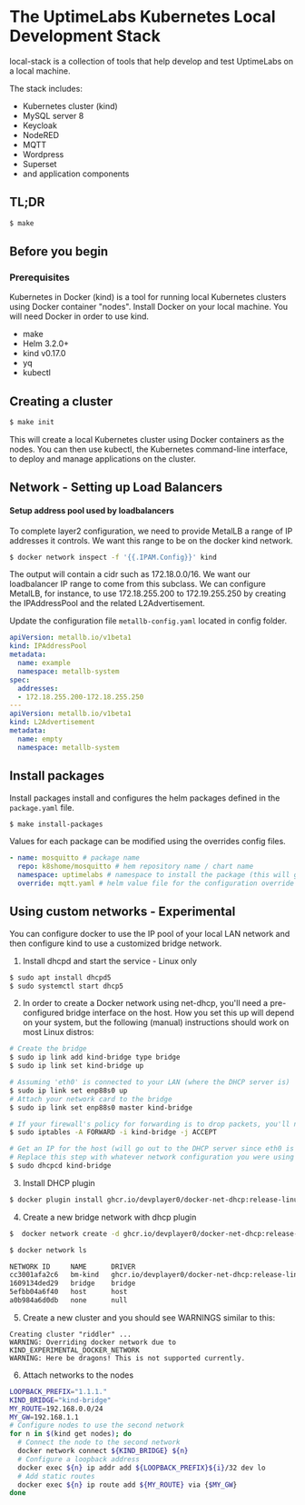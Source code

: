# The UptimeLabs Kubernetes Local Development Stack

local-stack is a collection of tools that help develop and test UptimeLabs on a local machine.

The stack includes:
- Kubernetes cluster (kind)
- MySQL server 8
- Keycloak
- NodeRED
- MQTT
- Wordpress
- Superset
- and application components

## TL;DR

```bash
$ make
```

## Before you begin

### Prerequisites

Kubernetes in Docker (kind) is a tool for running local Kubernetes clusters using Docker container "nodes".
Install Docker on your local machine. You will need Docker in order to use kind.

- make
- Helm 3.2.0+
- kind v0.17.0
- yq
- kubectl

## Creating a cluster

```bash
$ make init
```

This will create a local Kubernetes cluster using Docker containers as the nodes. You can then use kubectl, the Kubernetes command-line interface, to deploy and manage applications on the cluster.

## Network - Setting up Load Balancers

#### Setup address pool used by loadbalancers

To complete layer2 configuration, we need to provide MetalLB a range of IP addresses it controls. We want this range to be on the docker kind network.

```bash
$ docker network inspect -f '{{.IPAM.Config}}' kind
```

The output will contain a cidr such as 172.18.0.0/16. We want our loadbalancer IP range to come from this subclass. We can configure MetalLB, for instance, to use 172.18.255.200 to 172.19.255.250 by creating the IPAddressPool and the related L2Advertisement.

Update the configuration file `metallb-config.yaml` located in config folder.

```yaml
apiVersion: metallb.io/v1beta1
kind: IPAddressPool
metadata:
  name: example
  namespace: metallb-system
spec:
  addresses:
  - 172.18.255.200-172.18.255.250
---
apiVersion: metallb.io/v1beta1
kind: L2Advertisement
metadata:
  name: empty
  namespace: metallb-system
```

## Install packages

Install packages install and configures the helm packages defined in the `package.yaml` file.

```bash
$ make install-packages
```

Values for each package can be modified using the overrides config files.

```yaml
- name: mosquitto # package name
  repo: k8shome/mosquitto # hem repository name / chart name
  namespace: uptimelabs # namespace to install the package (this will get automatically created)
  override: mqtt.yaml # helm value file for the configuration override
```

## Using custom networks - Experimental

You can configure docker to use the IP pool of your local LAN network and then configure kind to use a customized bridge network.

1. Install dhcpd and start the service - Linux only

```bash
$ sudo apt install dhcpd5
$ sudo systemctl start dhcp5
```

2. In order to create a Docker network using net-dhcp, you'll need a pre-configured bridge interface on the host. How you set this up will depend on your system, but the following (manual) instructions should work on most Linux distros:

```bash
# Create the bridge
$ sudo ip link add kind-bridge type bridge
$ sudo ip link set kind-bridge up

# Assuming 'eth0' is connected to your LAN (where the DHCP server is)
$ sudo ip link set enp88s0 up
# Attach your network card to the bridge
$ sudo ip link set enp88s0 master kind-bridge

# If your firewall's policy for forwarding is to drop packets, you'll need to add an ACCEPT rule
$ sudo iptables -A FORWARD -i kind-bridge -j ACCEPT

# Get an IP for the host (will go out to the DHCP server since eth0 is attached to the bridge)
# Replace this step with whatever network configuration you were using for eth0
$ sudo dhcpcd kind-bridge
```

3. Install DHCP plugin

```bash
$ docker plugin install ghcr.io/devplayer0/docker-net-dhcp:release-linux-amd64
```

4. Create a new bridge network with dhcp plugin

```bash
$  docker network create -d ghcr.io/devplayer0/docker-net-dhcp:release-linux-amd64 --ipam-driver null -o bridge=kind-bridge bm-kind
```

```bash
$ docker network ls

NETWORK ID     NAME      DRIVER                                                   SCOPE
cc3001afa2c6   bm-kind   ghcr.io/devplayer0/docker-net-dhcp:release-linux-amd64   local
1609134ded29   bridge    bridge                                                   local
5efbb04a6f40   host      host                                                     local
a0b984a6d0db   none      null                                                     local
```

5. Create a new cluster and you should see WARNINGS similar to this:

```log
Creating cluster "riddler" ...
WARNING: Overriding docker network due to KIND_EXPERIMENTAL_DOCKER_NETWORK
WARNING: Here be dragons! This is not supported currently.
```

6. Attach networks to the nodes

```bash
LOOPBACK_PREFIX="1.1.1."
KIND_BRIDGE="kind-bridge"
MY_ROUTE=192.168.0.0/24
MY_GW=192.168.1.1
# Configure nodes to use the second network
for n in $(kind get nodes); do
  # Connect the node to the second network
  docker network connect ${KIND_BRIDGE} ${n}
  # Configure a loopback address
  docker exec ${n} ip addr add ${LOOPBACK_PREFIX}${i}/32 dev lo
  # Add static routes
  docker exec ${n} ip route add ${MY_ROUTE} via {$MY_GW}
done
```